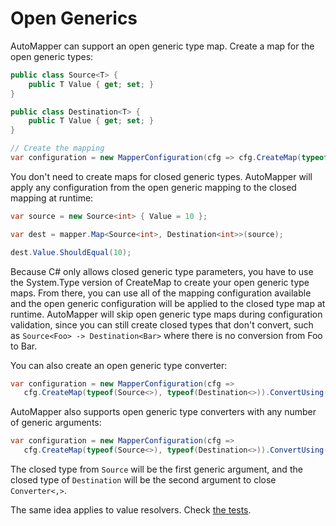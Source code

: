 # Open Generics

AutoMapper can support an open generic type map. Create a map for the open generic types:

```c#
public class Source<T> {
    public T Value { get; set; }
}

public class Destination<T> {
    public T Value { get; set; }
}

// Create the mapping
var configuration = new MapperConfiguration(cfg => cfg.CreateMap(typeof(Source<>), typeof(Destination<>)), loggerFactory);
```

You don't need to create maps for closed generic types. AutoMapper will apply any configuration from the open generic mapping to the closed mapping at runtime:

```c#
var source = new Source<int> { Value = 10 };

var dest = mapper.Map<Source<int>, Destination<int>>(source);

dest.Value.ShouldEqual(10);
```

Because C# only allows closed generic type parameters, you have to use the System.Type version of CreateMap to create your open generic type maps. From there, you can use all of the mapping configuration available and the open generic configuration will be applied to the closed type map at runtime.
AutoMapper will skip open generic type maps during configuration validation, since you can still create closed types that don't convert, such as `Source<Foo> -> Destination<Bar>` where there is no conversion from Foo to Bar.

You can also create an open generic type converter:

```c#
var configuration = new MapperConfiguration(cfg =>
   cfg.CreateMap(typeof(Source<>), typeof(Destination<>)).ConvertUsing(typeof(Converter<>)), loggerFactory);
```

AutoMapper also supports open generic type converters with any number of generic arguments:

```c#
var configuration = new MapperConfiguration(cfg =>
   cfg.CreateMap(typeof(Source<>), typeof(Destination<>)).ConvertUsing(typeof(Converter<,>)), loggerFactory);
```

The closed type from `Source` will be the first generic argument, and the closed type of `Destination` will be the second argument to close `Converter<,>`.

The same idea applies to value resolvers. Check [the tests](https://github.com/LuckyPennySoftware/AutoMapper/blob/e8249d582d384ea3b72eec31408126a0b69619bc/src/UnitTests/OpenGenerics.cs#L11).
